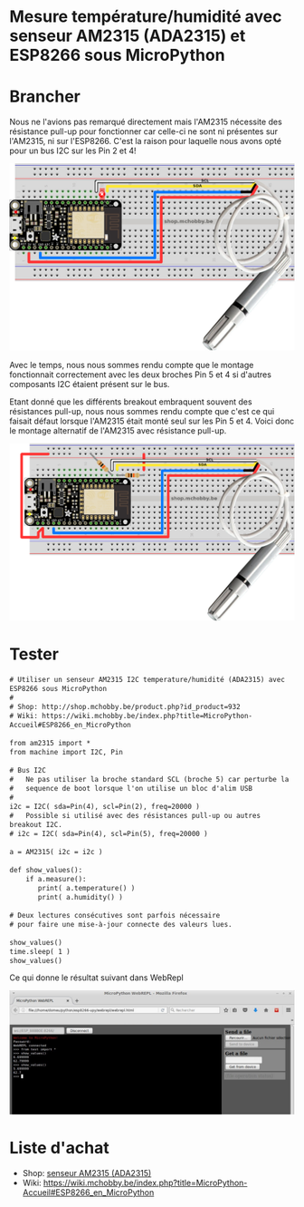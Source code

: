 # Mesure température/humidité avec senseur AM2315 (ADA2315) et ESP8266 sous MicroPython

# Brancher

Nous ne l'avions pas remarqué directement mais l'AM2315 nécessite des résistance pull-up pour fonctionner car celle-ci ne sont ni présentes sur l'AM2315, ni sur l'ESP8266. C'est la raison pour laquelle nous avons opté pour un bus I2C sur les Pin 2 et 4!

![Raccordement](docs/_static/AM2315_bb.jpg)

Avec le temps, nous nous sommes rendu compte que le montage fonctionnait correctement avec les deux broches Pin 5 et 4 si d'autres composants I2C étaient présent sur le bus.

Etant donné que les différents breakout embraquent souvent des résistances pull-up, nous nous sommes rendu compte que c'est ce qui faisait défaut lorsque l'AM2315 était monté seul sur les Pin 5 et 4. Voici donc le montage alternatif de l'AM2315 avec résistance pull-up.

![Raccordement avec pull-up](docs/_static/AM2315_bb_v2.png)

# Tester

```
# Utiliser un senseur AM2315 I2C temperature/humidité (ADA2315) avec ESP8266 sous MicroPython
#
# Shop: http://shop.mchobby.be/product.php?id_product=932
# Wiki: https://wiki.mchobby.be/index.php?title=MicroPython-Accueil#ESP8266_en_MicroPython

from am2315 import *
from machine import I2C, Pin

# Bus I2C
#   Ne pas utiliser la broche standard SCL (broche 5) car perturbe la
#   sequence de boot lorsque l'on utilise un bloc d'alim USB
#
i2c = I2C( sda=Pin(4), scl=Pin(2), freq=20000 )
#   Possible si utilisé avec des résistances pull-up ou autres breakout I2C.
# i2c = I2C( sda=Pin(4), scl=Pin(5), freq=20000 )

a = AM2315( i2c = i2c )

def show_values():
    if a.measure():
       print( a.temperature() )
       print( a.humidity() )

# Deux lectures consécutives sont parfois nécessaire
# pour faire une mise-à-jour connecte des valeurs lues.

show_values()
time.sleep( 1 )
show_values()
```

Ce qui donne le résultat suivant dans WebRepl

![Resultat](docs/_static/AM2315_webrepl.jpg)

# Liste d'achat

* Shop: [senseur AM2315 (ADA2315)](http://shop.mchobby.be/product.php?id_product=932)
* Wiki: https://wiki.mchobby.be/index.php?title=MicroPython-Accueil#ESP8266_en_MicroPython
